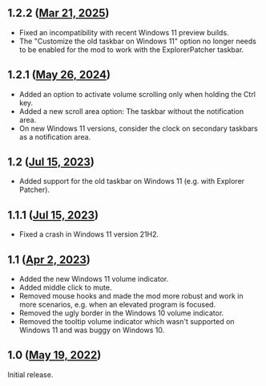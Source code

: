 ## 1.2.2 ([Mar 21, 2025](https://github.com/ramensoftware/windhawk-mods/blob/066479c7768f6916417c24e9eea34a022182df0f/mods/taskbar-volume-control.wh.cpp))

* Fixed an incompatibility with recent Windows 11 preview builds.
* The "Customize the old taskbar on Windows 11" option no longer needs to be enabled for the mod to work with the ExplorerPatcher taskbar.

## 1.2.1 ([May 26, 2024](https://github.com/ramensoftware/windhawk-mods/blob/dbac51f369f38001f43dd37f3007ce7ebadcbd20/mods/taskbar-volume-control.wh.cpp))

* Added an option to activate volume scrolling only when holding the Ctrl key.
* Added a new scroll area option: The taskbar without the notification area.
* On new Windows 11 versions, consider the clock on secondary taskbars as a notification area.

## 1.2 ([Jul 15, 2023](https://github.com/ramensoftware/windhawk-mods/blob/16e1e6b2ef632628f27b36f035ada31cc904e97d/mods/taskbar-volume-control.wh.cpp))

* Added support for the old taskbar on Windows 11 (e.g. with Explorer Patcher).

## 1.1.1 ([Jul 15, 2023](https://github.com/ramensoftware/windhawk-mods/blob/976339b249645ff6874144f4037886085e0f1411/mods/taskbar-volume-control.wh.cpp))

* Fixed a crash in Windows 11 version 21H2.

## 1.1 ([Apr 2, 2023](https://github.com/ramensoftware/windhawk-mods/blob/504d0704581f14714990fe7c3271070711679b0e/mods/taskbar-volume-control.wh.cpp))

* Added the new Windows 11 volume indicator.
* Added middle click to mute.
* Removed mouse hooks and made the mod more robust and work in more scenarios, e.g. when an elevated program is focused.
* Removed the ugly border in the Windows 10 volume indicator.
* Removed the tooltip volume indicator which wasn't supported on Windows 11 and was buggy on Windows 10.

## 1.0 ([May 19, 2022](https://github.com/ramensoftware/windhawk-mods/blob/467699b935313e8785c14753b063c5fddc28ac87/mods/taskbar-volume-control.wh.cpp))

Initial release.
